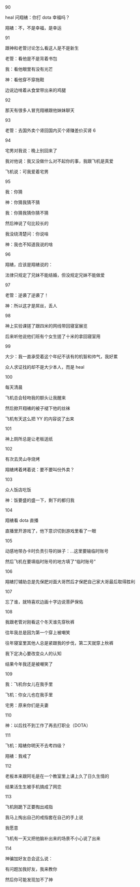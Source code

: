 <p>90</p>
<p>heal 问翔裱：你打 dota 幸福吗？</p>
<p>翔裱：不，不是幸福，是幸运</p>
<p>91</p>
<p>跟神和老管讨论怎么看这人是不是新生</p>
<p>老管：看他是不是背着书包</p>
<p>我：看他眼里有没有光芒</p>
<p>神：看他穿不穿拖鞋</p>
<p>边说边啃着从食堂带出来的鸡腿</p>
<p>92</p>
<p>那天有很多人冒充翔裱跟他妹妹聊天</p>
<p>93</p>
<p>老管：去国外卖个肾回国内买个肾赚差价买肾 6</p>
<p>94</p>
<p>宅男对我说：晚上别回来了</p>
<p>我对他说：我又没做什么对不起你的事，我跟飞机是真爱</p>
<p>飞机说：可我爱着宅男</p>
<p>95</p>
<p>我：你猜</p>
<p>神：你猜我猜不猜</p>
<p>我：你猜我猜你猜不猜</p>
<p>然后神说了句比较长的</p>
<p>我没绕清楚问：你说啥</p>
<p>神：我也不知道我说的啥</p>
<p>96</p>
<p>翔裱，应该是翔裱说的：</p>
<p>法律只规定了兄妹不能结婚，但没规定兄妹不能做爱</p>
<p>97</p>
<p>老管：逆袭了逆袭了！</p>
<p>神：所以这才是屌丝，丢人</p>
<p>98</p>
<p>神上实验课搓了跟四米的网线带回寝室展览</p>
<p>后来听他说他们班有个女生搓了十米的拿回寝室用</p>
<p>99</p>
<p>大少：我一直承受着这个年纪不该有的机智和帅气，我好累</p>
<p>众人求证找的却不是大少本人，而是 heal</p>
<p>100</p>
<p>每天清晨</p>
<p>飞机总会轻吻我的额头让我醒来</p>
<p>然后掀开翔裱的被子褪下他的丝袜</p>
<p>飞机有天这么把 YY 的内容说了出来</p>
<p>101</p>
<p>神上厕所总是让老板送纸</p>
<p>102</p>
<p>有次去灵山寺烧烤</p>
<p>翔裱烤着烤着说：要不要叫份外卖？</p>
<p>103</p>
<p>众人饭店吃饭</p>
<p>神：饭要盛的盛一下，剩下的都归我</p>
<p>104</p>
<p>翔裱看 dota 直播</p>
<p>直播里开游戏了，他下意识切到游戏里看了一眼</p>
<p>105</p>
<p>动感地带办卡时负责引导的妹子：...这里要输临时账号</p>
<p>然后飞机在要填临时账号的地方填了“临时账号”</p>
<p>106</p>
<p>翔裱打辅助总是先保肥对面大哥然后才保肥自己家大哥最后取得胜利</p>
<p>107</p>
<p>忘了谁，就特喜欢边画十字边说菩萨保佑</p>
<p>108</p>
<p>我跟老管对刚看这个冬天谁先穿秋裤</p>
<p>往年我总是因为第一个穿上被嘲笑</p>
<p>往年寝室里其他人总是紧跟我的步伐，第二天就穿上秋裤</p>
<p>我下定决心要改变众人的认知</p>
<p>结果今年我还是被嘲笑了</p>
<p>109</p>
<p>我：飞机你女儿在我手里</p>
<p>飞机：你女儿也在我手里</p>
<p>宅男：原来你们是夫妻</p>
<p>110</p>
<p>神：以后找不到工作了再去打职业（DOTA）</p>
<p>111</p>
<p>飞机：翔裱你明天不去考四级？</p>
<p>翔裱：我戒了</p>
<p>112</p>
<p>老板本来跟阿毛是在一个教室里上课上久了日久生情的</p>
<p>结果活生生被手机搞成了网恋</p>
<p>113</p>
<p>飞机刚跪下正要掏出戒指</p>
<p>我马上掏出自己的戒指套在自己的手上说</p>
<p>我愿意</p>
<p>飞机有一天又把他脑补出来的场景不小心说了出来</p>
<p>114</p>
<p>神骗加好友总会这么说：</p>
<p>有问题加我好友，我来教你</p>
<p>然后你可能发现加不了神</p>
